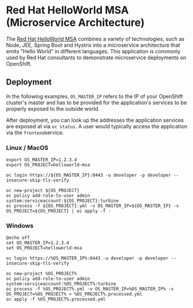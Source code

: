 # Red Hat HelloWorld MSA (Microservice Architecture)

The [Red Hat HelloWorld MSA](https://github.com/redhat-helloworld-msa/helloworld-msa) combines a variety of technologies, such as Node, JEE, Spring Boot and Hystrix into a microservice architecture that emits "Hello World" in different languages. This application is commonly used by Red Hat consultants to demonstrate microservice deployments on OpenShift.

## Deployment

In the following examples, `OS_MASTER_IP` refers to the IP of your OpenShift cluster's master and has to be provided for the application's services to be properly exposed to the outside world.

After deployment, you can look up the addresses the application services are exposed at via `oc status`. A user would typically access the application via the `frontend`service.

### Linux / MacOS

```
export OS_MASTER_IP=1.2.3.4
export OS_PROJECT=helloworld-msa

oc login https://${OS_MASTER_IP}:8443 -u developer -p developer --insecure-skip-tls-verify

oc new-project ${OS_PROJECT}
oc policy add-role-to-user admin system:serviceaccount:${OS_PROJECT}:turbine
oc process -f ${OS_PROJECT}.yml -v OS_MASTER_IP=${OS_MASTER_IP} -v OS_PROJECT=${OS_PROJECT} | oc apply -f -
```

### Windows

```
@echo off
set OS_MASTER_IP=1.2.3.4
set OS_PROJECT=helloworld-msa
 
oc login https://%OS_MASTER_IP%:8443 -u developer -p developer --insecure-skip-tls-verify
 
oc new-project %OS_PROJECT%
oc policy add-role-to-user admin system:serviceaccount:%OS_PROJECT%:turbine
oc process -f %OS_PROJECT%.yml -v OS_MASTER_IP=%OS_MASTER_IP% -v OS_PROJECT=%OS_PROJECT% > %OS_PROJECT%.processed.yml
oc apply -f %OS_PROJECT%.processed.yml
```

